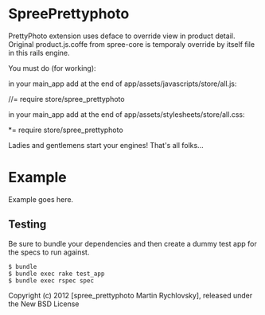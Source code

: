SpreePrettyphoto
================

PrettyPhoto extension uses deface to override view in product detail.
Original product.js.coffe from spree-core is temporaly override by itself file in this rails engine.

You must do (for working):

in your main_app add at the end of  app/assets/javascripts/store/all.js:

//= require store/spree_prettyphoto

in your main_app add at the end of  app/assets/stylesheets/store/all.css:

*= require store/spree_prettyphoto

Ladies and gentlemens start your engines! That's all folks...

Example
=======

Example goes here.

Testing
-------

Be sure to bundle your dependencies and then create a dummy test app for the specs to run against.

    $ bundle
    $ bundle exec rake test_app
    $ bundle exec rspec spec

Copyright (c) 2012 [spree_prettyphoto Martin Rychlovsky], released under the New BSD License
